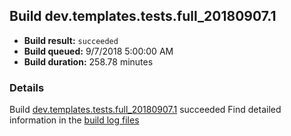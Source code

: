 ## Build dev.templates.tests.full_20180907.1
- **Build result:** `succeeded`
- **Build queued:** 9/7/2018 5:00:00 AM
- **Build duration:** 258.78 minutes
### Details
Build [dev.templates.tests.full_20180907.1](https://winappstudio.visualstudio.com/web/build.aspx?pcguid=a4ef43be-68ce-4195-a619-079b4d9834c2&builduri=vstfs%3a%2f%2f%2fBuild%2fBuild%2f26222) succeeded
Find detailed information in the [build log files](https://uwpctdiags.blob.core.windows.net/buildlogs/dev.templates.tests.full_20180907.1_logs.zip)
